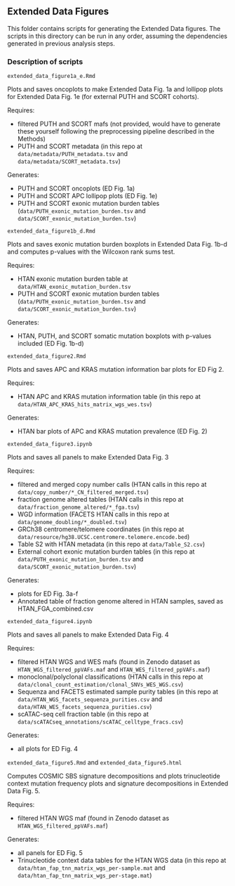 ## Extended Data Figures

This folder contains scripts for generating the Extended Data figures. The scripts in this directory can be run in any order, assuming the dependencies generated in previous analysis steps.


### Description of scripts

`extended_data_figure1a_e.Rmd`

Plots and saves oncoplots to make Extended Data Fig. 1a and lollipop plots for Extended Data Fig. 1e (for external PUTH and SCORT cohorts).

Requires:
* filtered PUTH and SCORT mafs (not provided, would have to generate these yourself following the preprocessing pipeline described in the Methods)
* PUTH and SCORT metadata (in this repo at `data/metadata/PUTH_metadata.tsv` and `data/metadata/SCORT_metadata.tsv`)

Generates:
* PUTH and SCORT oncoplots (ED Fig. 1a)
* PUTH and SCORT APC lollipop plots (ED Fig. 1e)
* PUTH and SCORT exonic mutation burden tables (`data/PUTH_exonic_mutation_burden.tsv` and `data/SCORT_exonic_mutation_burden.tsv`)

`extended_data_figure1b_d.Rmd`

Plots and saves exonic mutation burden boxplots in Extended Data Fig. 1b-d and computes p-values with the Wilcoxon rank sums test.

Requires:
* HTAN exonic mutation burden table at `data/HTAN_exonic_mutation_burden.tsv`
* PUTH and SCORT exonic mutation burden tables (`data/PUTH_exonic_mutation_burden.tsv` and `data/SCORT_exonic_mutation_burden.tsv`)

Generates:
* HTAN, PUTH, and SCORT somatic mutation boxplots with p-values included (ED Fig. 1b-d)

`extended_data_figure2.Rmd` 

Plots and saves APC and KRAS mutation information bar plots for ED Fig 2.

Requires:
* HTAN APC and KRAS mutation information table (in this repo at `data/HTAN_APC_KRAS_hits_matrix_wgs_wes.tsv`)

Generates:
* HTAN bar plots of APC and KRAS mutation prevalence (ED Fig. 2)

`extended_data_figure3.ipynb`

Plots and saves all panels to make Extended Data Fig. 3

Requires:
* filtered and merged copy number calls (HTAN calls in this repo at `data/copy_number/*_CN_filtered_merged.tsv`)
* fraction genome altered tables (HTAN calls in this repo at `data/fraction_genome_altered/*_fga.tsv`)
* WGD information (FACETS HTAN calls in this repo at `data/genome_doubling/*_doubled.tsv`)
* GRCh38 centromere/telomere coordinates (in this repo at `data/resource/hg38.UCSC.centromere.telomere.encode.bed`)
* Table S2 with HTAN metadata (in this repo at `data/Table_S2.csv`)
* External cohort exonic mutation burden tables (in this repo at `data/PUTH_exonic_mutation_burden.tsv` and `data/SCORT_exonic_mutation_burden.tsv`)

Generates:
* plots for ED Fig. 3a-f
* Annotated table of fraction genome altered in HTAN samples, saved as HTAN_FGA_combined.csv

`extended_data_figure4.ipynb`

Plots and saves all panels to make Extended Data Fig. 4

Requires:
* filtered HTAN WGS and WES mafs (found in Zenodo dataset as `HTAN_WGS_filtered_ppVAFs.maf` and `HTAN_WES_filtered_ppVAFs.maf`)
* monoclonal/polyclonal classifications (HTAN calls in this repo at `data/clonal_count_estimation/clonal_SNVs_WES_WGS.csv`)
* Sequenza and FACETS estimated sample purity tables (in this repo at `data/HTAN_WGS_facets_sequenza_purities.csv` and `data/HTAN_WES_facets_sequenza_purities.csv`)
* scATAC-seq cell fraction table (in this repo at `data/scATACseq_annotations/scATAC_celltype_fracs.csv`)

Generates:
* all plots for ED Fig. 4

`extended_data_figure5.Rmd` and `extended_data_figure5.html`

Computes COSMIC SBS signature decompositions and plots trinucleotide context mutation frequency plots and signature decompositions in Extended Data Fig. 5.

Requires:
* filtered HTAN WGS maf (found in Zenodo dataset as `HTAN_WGS_filtered_ppVAFs.maf`)

Generates:
* all panels for ED Fig. 5
* Trinucleotide context data tables for the HTAN WGS data (in this repo at `data/htan_fap_tnn_matrix_wgs_per-sample.mat` and `data/htan_fap_tnn_matrix_wgs_per-stage.mat`)
